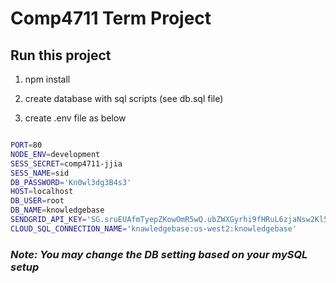 # Comp4711 Term Project

## Run this project

1. npm install

2. create database with sql scripts (see db.sql file)

3. create .env file as below

```sh

PORT=80
NODE_ENV=development
SESS_SECRET=comp4711-jjia
SESS_NAME=sid
DB_PASSWORD='Kn0wl3dg3B4s3'
HOST=localhost
DB_USER=root
DB_NAME=knowledgebase
SENDGRID_API_KEY='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'
CLOUD_SQL_CONNECTION_NAME='knawledgebase:us-west2:knowledgebase'


```

### _Note: You may change the DB setting based on your mySQL setup_
